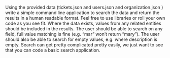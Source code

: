 Using the provided data (tickets.json and users.json and organization.json ) write
a simple command line application to search the data and return the results in a human
readable format. Feel free to use libraries or roll your own code as you see fit. Where the data
exists, values from any related entities should be included in the results. The user should be
able to search on any field, full value matching is fine (e.g. “mar” won’t return “mary”). The user
should also be able to search for empty values, e.g. where description is empty.
Search can get pretty complicated pretty easily, we just want to see that you can code a basic
search application.